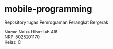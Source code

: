 # mobile-programming

Repository tugas Pemrograman Perangkat Bergerak </br>

Nama: Neisa Hibatillah Alif </br>
NRP: 5025201170 </br>
Kelas: C </br>

